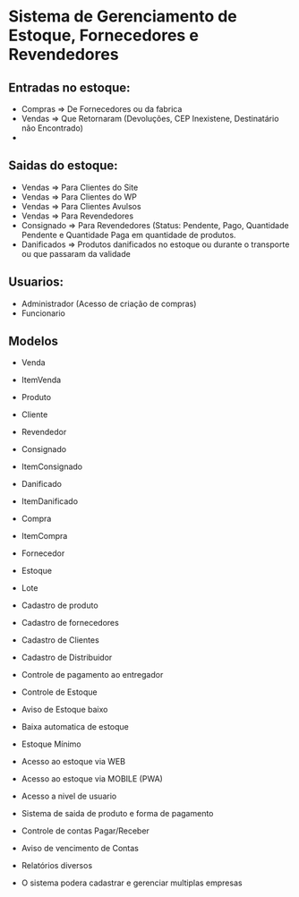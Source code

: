 # Sistema de Gerenciamento de Estoque, Fornecedores e Revendedores

## Entradas no estoque:
  - Compras => De Fornecedores ou da fabrica
  - Vendas => Que Retornaram (Devoluções, CEP Inexistene, Destinatário não Encontrado)
  - 
## Saidas do estoque:
  - Vendas => Para Clientes do Site
  - Vendas => Para Clientes do WP
  - Vendas => Para Clientes Avulsos
  - Vendas => Para Revendedores
  - Consignado => Para Revendedores (Status: Pendente, Pago, Quantidade Pendente e Quantidade Paga em quantidade de produtos.
  - Danificados => Produtos danificados no estoque ou durante o transporte ou que passaram da validade
 
## Usuarios:
  - Administrador (Acesso de criação de compras)
  - Funcionario

## Modelos
  - Venda
  - ItemVenda
  - Produto
  - Cliente
  - Revendedor
  - Consignado
  - ItemConsignado
  - Danificado
  - ItemDanificado
  - Compra
  - ItemCompra
  - Fornecedor
  - Estoque
  - Lote
  
- Cadastro de produto
- Cadastro de fornecedores
- Cadastro de Clientes
- Cadastro de Distribuidor
- Controle de pagamento ao entregador
- Controle de Estoque
- Aviso de Estoque baixo
- Baixa automatica de estoque
- Estoque Mínimo
- Acesso ao estoque via WEB
- Acesso ao estoque via MOBILE (PWA)
- Acesso a nivel de usuario
- Sistema de saida de produto e forma de pagamento
- Controle de contas Pagar/Receber
- Aviso de vencimento de Contas
- Relatórios diversos
- O sistema podera cadastrar e gerenciar multiplas empresas
